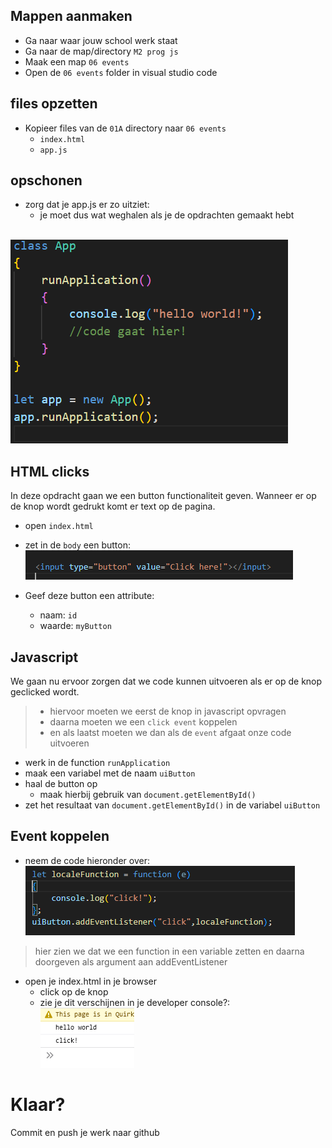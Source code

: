 

## Mappen aanmaken

- Ga naar waar jouw school werk staat
- Ga naar de map/directory `M2 prog js`
- Maak een map `06 events`
- Open de `06 events` folder in visual studio code


## files opzetten

- Kopieer files van de `01A` directory naar `06 events`
    - `index.html`
    - `app.js`

## opschonen

- zorg dat je app.js er zo uitziet:
    - je moet dus wat weghalen als je de opdrachten gemaakt hebt

</br>![](img/appjs.PNG)

## HTML clicks

In deze opdracht gaan we een button functionaliteit geven. Wanneer er op de knop wordt gedrukt komt er text op de pagina.

- open `index.html`
- zet in de `body` een button:
</br>![](img/button.PNG)

- Geef deze button een attribute:
    - naam: `id`
    - waarde: `myButton`


## Javascript

We gaan nu ervoor zorgen dat we code kunnen uitvoeren als er op de knop geclicked wordt.
> - hiervoor moeten we eerst de knop in javascript opvragen
> - daarna moeten we een `click event` koppelen
> - en als laatst moeten we dan als de `event` afgaat onze code uitvoeren

- werk in de function `runApplication`
- maak een variabel met de naam `uiButton`
- haal de button op
    - maak hierbij gebruik van `document.getElementById()`
- zet het resultaat van `document.getElementById()` in de variabel `uiButton`


## Event koppelen

- neem de code hieronder over:
</br>![](img/event.PNG)
> hier zien we dat we een function in een variable zetten
> en daarna doorgeven als argument aan addEventListener
- open je index.html in je browser
    - click op de knop
    - zie je dit verschijnen in je developer console?:
</br>![](img/clicked.PNG)

# Klaar?
Commit en push je werk naar github

